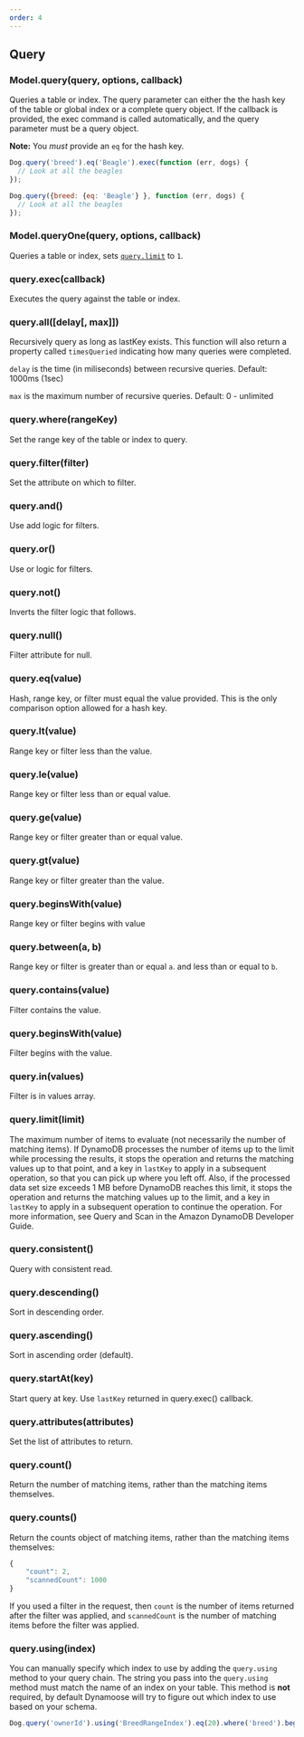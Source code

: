 ```yaml
---
order: 4
---
```

## Query

### Model.query(query, options, callback)

Queries a table or index. The query parameter can either the the hash key of the table or global index or a complete query object. If the callback is provided, the exec command is called automatically, and the query parameter must be a query object.

**Note:** You *must* provide an `eq` for the hash key.

```js
Dog.query('breed').eq('Beagle').exec(function (err, dogs) {
  // Look at all the beagles
});
```

```js
Dog.query({breed: {eq: 'Beagle'} }, function (err, dogs) {
  // Look at all the beagles
});
```

### Model.queryOne(query, options, callback)

Queries a table or index, sets [`query.limit`](#querylimitlimit) to `1`.

### query.exec(callback)

Executes the query against the table or index.

### query.all([delay[, max]])

Recursively query as long as lastKey exists. This function will also return a property called `timesQueried` indicating how many queries were completed.

`delay` is the time (in miliseconds) between recursive queries. Default: 1000ms (1sec)

`max` is the maximum number of recursive queries. Default: 0 - unlimited

### query.where(rangeKey)

Set the range key of the table or index to query.

### query.filter(filter)

Set the attribute on which to filter.

### query.and()

Use add logic for filters.

### query.or()

Use or logic for filters.

### query.not()

Inverts the filter logic that follows.

### query.null()

Filter attribute for null.

### query.eq(value)

Hash, range key, or filter must equal the value provided. This is the only comparison option allowed for a hash key.

### query.lt(value)

Range key or filter less than the value.

### query.le(value)

Range key or filter less than or equal value.

### query.ge(value)

Range key or filter greater than or equal value.

### query.gt(value)

Range key or filter greater than the value.

### query.beginsWith(value)

Range key or filter begins with value

### query.between(a, b)

Range key or filter is greater than or equal `a`. and less than or equal to `b`.

### query.contains(value)

Filter contains the value.

### query.beginsWith(value)

Filter begins with the value.

### query.in(values)

Filter is in values array.

### query.limit(limit)

The maximum number of items to evaluate (not necessarily the number of matching items). If DynamoDB processes the number of items up to the limit while processing the results, it stops the operation and returns the matching values up to that point, and a key in `lastKey` to apply in a subsequent operation, so that you can pick up where you left off. Also, if the processed data set size exceeds 1 MB before DynamoDB reaches this limit, it stops the operation and returns the matching values up to the limit, and a key in `lastKey` to apply in a subsequent operation to continue the operation. For more information, see Query and Scan in the Amazon DynamoDB Developer Guide.

### query.consistent()

Query with consistent read.

### query.descending()

Sort in descending order.

### query.ascending()

Sort in ascending order (default).

### query.startAt(key)

Start query at key. Use `lastKey` returned in query.exec() callback.

### query.attributes(attributes)

Set the list of attributes to return.

### query.count()

Return the number of matching items, rather than the matching items themselves.

### query.counts()

Return the counts object of matching items, rather than the matching items themselves:

```js
{
    "count": 2,
    "scannedCount": 1000
}
```

If you used a filter in the request, then `count` is the number of items returned after the filter was applied, and `scannedCount` is the number of matching items before the filter was applied.

### query.using(index)

You can manually specify which index to use by adding the `query.using` method to your query chain. The string you pass into the `query.using` method must match the name of an index on your table. This method is **not** required, by default Dynamoose will try to figure out which index to use based on your schema.

```js
Dog.query('ownerId').using('BreedRangeIndex').eq(20).where('breed').beginsWith('Sp')
```
